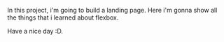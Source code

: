 In this project, i'm going to build a landing page. Here i'm gonna show all the things that i learned about flexbox.

Have a nice day :D.